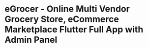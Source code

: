 # eGrocer - Online Multi Vendor Grocery Store, eCommerce Marketplace Flutter Full App with Admin Panel